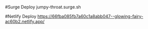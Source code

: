 #Surge Deploy
jumpy-throat.surge.sh

#Netlify Deploy
https://66fba085fb7a60c1a8abb047--glowing-fairy-ac60b2.netlify.app/
